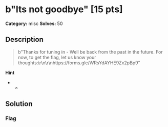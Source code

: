 # b"Its not goodbye" [15 pts]

**Category:** misc
**Solves:** 50

## Description
>b"Thanks for tuning in - Well be back from the past in the future. For now, to get the flag, let us know your thoughts:\r\n\r\nhttps://forms.gle/WRsYdAYHE9Zx2pBp9"

**Hint**
* -

## Solution

### Flag


